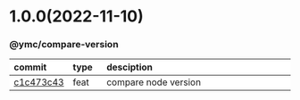 
<style>
table{
    display:table;
    width:100%;
}
table th:nth-of-type(1),table th:nth-of-type(2) {
    width:12%;
}
</style>


<a name="1.0.0"></a>
# 1.0.0(2022-11-10)
### @ymc/compare-version

<div align="center" style="margin-left: auto;margin-right: auto;background:white;">

commit|type|desciption
:----|:----|:----
[c1c473c43](https://github.com/ymc-github/js-idea/commit/bc1c473c43603447ba256e5e707a1bb32b2d808c)|feat|compare node version

</div>